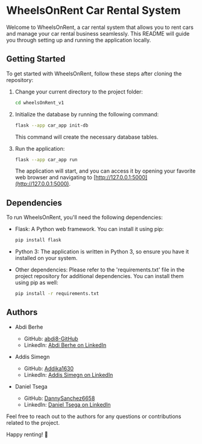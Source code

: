 # WheelsOnRent Car Rental System

Welcome to WheelsOnRent, a car rental system that allows you to rent cars and manage your car rental business seamlessly. This README will guide you through setting up and running the application locally.

## Getting Started

To get started with WheelsOnRent, follow these steps after cloning the repository:

1. Change your current directory to the project folder:

   ```bash
   cd wheelsOnRent_v1
   ```

2. Initialize the database by running the following command:

   ```bash
   flask --app car_app init-db
   ```

   This command will create the necessary database tables.

3. Run the application:

   ```bash
   flask --app car_app run
   ```

   The application will start, and you can access it by opening your favorite web browser and navigating to [http://127.0.0.1:5000](http://127.0.0.1:5000).

## Dependencies

To run WheelsOnRent, you'll need the following dependencies:

- Flask: A Python web framework. You can install it using pip:

  ```bash
  pip install flask
  ```

- Python 3: The application is written in Python 3, so ensure you have it installed on your system.

- Other dependencies: Please refer to the 'requirements.txt' file in the project repository for additional dependencies. You can install them using pip as well:

  ```bash
  pip install -r requirements.txt
  ```

## Authors

- Abdi Berhe
  - GitHub: [abdi8-GitHub](https://github.com/abdi8-GitHub/)
  - LinkedIn: [Abdi Berhe on LinkedIn](https://www.linkedin.com/in/abdi-berhe)

- Addis Simegn
  - GitHub: [Addika1630](https://github.com/Addika1630/)
  - LinkedIn: [Addis Simegn on LinkedIn](https://www.linkedin.com/in/your-linkedin-profile/)

- Daniel Tsega
  - GitHub: [DannySanchez6658](https://github.com/DannySanchez6658/)
  - LinkedIn: [Daniel Tsega on LinkedIn](https://www.linkedin.com/in/your-linkedin-profile/)

Feel free to reach out to the authors for any questions or contributions related to the project.

Happy renting! 🚗
